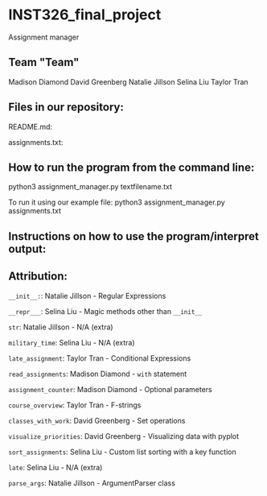 # INST326_final_project
Assignment manager

## Team "Team"
Madison Diamond
David Greenberg
Natalie Jillson
Selina Liu
Taylor Tran

## Files in our repository:
README.md: 


assignments.txt:


## How to run the program from the command line:
python3 assignment_manager.py textfilename.txt 

To run it using our example file:
python3 assignment_manager.py assignments.txt


## Instructions on how to use the program/interpret output:


## Attribution:

```__init__:```: Natalie Jillson - Regular Expressions

```__repr___```: Selina Liu - Magic methods other than ```__init__```

```str```: Natalie Jillson - N/A (extra)

```military_time```: Selina Liu - N/A (extra)

```late_assignment```: Taylor Tran - Conditional Expressions

```read_assignments```: Madison Diamond - ```with``` statement

```assignment_counter```: Madison Diamond - Optional parameters

```course_overview```: Taylor Tran - F-strings

```classes_with_work```: David Greenberg - Set operations

```visualize_priorities```: David Greenberg - Visualizing data with pyplot

```sort_assignments```: Selina Liu - Custom list sorting with a key function

```late```: Selina Liu - N/A (extra)

```parse_args```: Natalie Jillson - ArgumentParser class